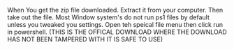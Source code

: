 When You get the zip file downloaded. Extract it from your computer. Then take out the file. Most Window system's do not run ps1 files by default unless you tweaked you settings. Open teh speical file menu then click run 
in powershell. (THIS IS THE OFFICAL DOWNLOAD WHERE THE DOWNLOAD HAS NOT BEEN TAMPERED WITH IT IS SAFE TO USE)
